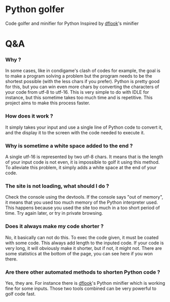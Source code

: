 # Python golfer
Code golfer and minifier for Python
Inspired by [dflook](https://github.com/dflook/python-minifier)'s minifier

# Q&A
### Why ?
In some cases, like in condigame's clash of codes for example, the goal is to make a program solving a problem but the program needs to be the shortest possible (with the less chars if you prefer). Python is pretty good for this, but you can win even more chars by converting the characters of your code from utf-8 to utf-16. This is very simple to do with IDLE for instance, but this sometime takes too much time and is repetitive.
This project aims to make this process faster.


### How does it work ?
It simply takes your input and use a single line of Python code to convert it, and the display it to the screen with the code needed to execute it.


### Why is sometime a white space added to the end ?
A single utf-16 is represented by two utf-8 chars. It means that is the length of your input code is not even, it is impossible to golf it using this method. To alleviate this problem, it simply adds a white space at the end of your code.


### The site is not loading, what should I do ?
Check the console using the devtools. If the console says "out of memory", it means that you used too much memory of the Python interpreter used. This happens because you used the site too much in a too short period of time. Try again later, or try in private browsing.


### Does it always make my code shorter ?
No, it basically can not do this. To exec the code given, it must be coated with some code. This always add length to the inputed code. If your code is very long, it will obviously make it shorter, but if not, it might not. There are some statistics at the bottom of the page, you can see here if you won there.


### Are there other automated methods to shorten Python code ?
Yes, they are. For instance there is [dflook](https://github.com/dflook/python-minifier)'s Python minifier which is working fine for some inputs. Those two tools combined can be very powerful to golf code fast.
